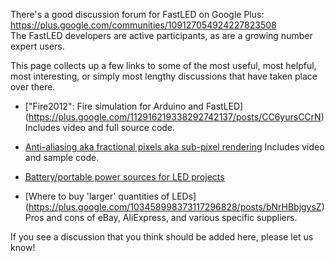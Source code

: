 There's a good discussion forum for FastLED on Google Plus: https://plus.google.com/communities/109127054924227823508  
The FastLED developers are active participants, as are a growing number expert users.

This page collects up a few links to some of the most useful, most helpful, most interesting, or simply most lengthy discussions that have taken place over there.

 * ["Fire2012": Fire simulation for Arduino and FastLED]
(https://plus.google.com/112916219338292742137/posts/CC6yursCCrN) Includes video and full source code.

 * [Anti-aliasing aka fractional pixels aka sub-pixel rendering](https://plus.google.com/112916219338292742137/posts/2VYNQgD38Pw)  Includes video and sample code.

 * [Battery/portable power sources for LED projects](https://plus.google.com/112916219338292742137/posts/5RxLurjSpMa)

 * [Where to buy 'larger' quantities of LEDs]
(https://plus.google.com/103458998373117296828/posts/bNrHBbjgysZ)  Pros and cons of eBay, AliExpress, and various specific suppliers.

If you see a discussion that you think should be added here, please let us know!